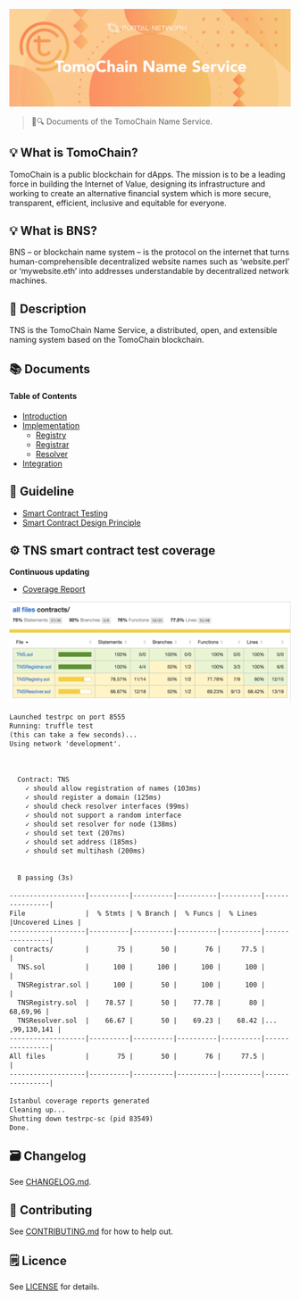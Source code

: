 ![TomoChain Name Service](./assets/title.jpg)

> 📖🔍 Documents of the TomoChain Name Service.

## 💡 What is TomoChain?
TomoChain is a public blockchain for dApps. The mission is to be a leading force in building the Internet of Value, designing its infrastructure and working to create an alternative financial system which is more secure, transparent, efficient, inclusive and equitable for everyone.

## 💡 What is BNS?
BNS – or blockchain name system – is the protocol on the internet that turns human-comprehensible decentralized website names such as ‘website.perl’ or ‘mywebsite.eth’ into addresses understandable by decentralized network machines.

## 📝 Description

TNS is the TomoChain Name Service, a distributed, open, and extensible naming system based on the TomoChain blockchain.

## 📚 Documents

#### Table of Contents
- [Introduction](./docs/INTRODUCTION.md)
- [Implementation](./docs/IMPLEMENTATION.md)
    - [Registry](./docs/REGISTRY.md)
    - [Registrar](./docs/REGISTRAR.md)
    - [Resolver](./docs/RESOLVER.md)
- [Integration](./docs/INTEGRATION.md)

## 📝 Guideline
- [Smart Contract Testing](./tns/README.md)
- [Smart Contract Design Principle](./docs/SMART_CONTRACT_DESIGN_PRINCIPLE.md)

## ⚙️ TNS smart contract test coverage
__Continuous updating__
- [Coverage Report](./tns/coverage/)

![Coverage](./assets/coverage.png)

```
Launched testrpc on port 8555
Running: truffle test
(this can take a few seconds)...
Using network 'development'.



  Contract: TNS
    ✓ should allow registration of names (103ms)
    ✓ should register a domain (125ms)
    ✓ should check resolver interfaces (99ms)
    ✓ should not support a random interface
    ✓ should set resolver for node (138ms)
    ✓ should set text (207ms)
    ✓ should set address (185ms)
    ✓ should set multihash (200ms)


  8 passing (3s)

-------------------|----------|----------|----------|----------|----------------|
File               |  % Stmts | % Branch |  % Funcs |  % Lines |Uncovered Lines |
-------------------|----------|----------|----------|----------|----------------|
 contracts/        |       75 |       50 |       76 |     77.5 |                |
  TNS.sol          |      100 |      100 |      100 |      100 |                |
  TNSRegistrar.sol |      100 |       50 |      100 |      100 |                |
  TNSRegistry.sol  |    78.57 |       50 |    77.78 |       80 |       68,69,96 |
  TNSResolver.sol  |    66.67 |       50 |    69.23 |    68.42 |... ,99,130,141 |
-------------------|----------|----------|----------|----------|----------------|
All files          |       75 |       50 |       76 |     77.5 |                |
-------------------|----------|----------|----------|----------|----------------|

Istanbul coverage reports generated
Cleaning up...
Shutting down testrpc-sc (pid 83549)
Done.
```

## 🗃 Changelog
See [CHANGELOG.md](./CHANGELOG.md).

## 📣 Contributing
See [CONTRIBUTING.md](./CONTRIBUTING.md) for how to help out.

## 🗒 Licence
See [LICENSE](./LICENSE) for details.
